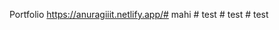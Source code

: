 Portfolio 
https://anuragiiit.netlify.app/#   m a h i  
 #   t e s t  
 #   t e s t  
 #   t e s t  
 